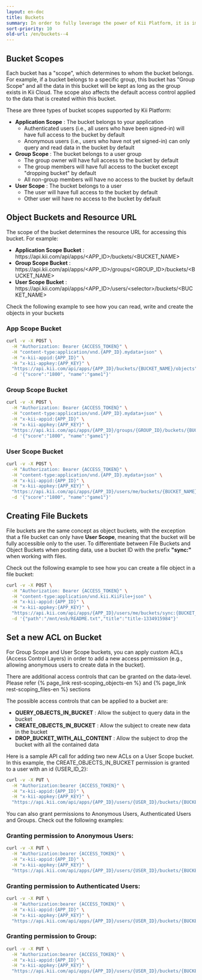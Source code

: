 ```yaml
---
layout: en-doc
title: Buckets
summary: In order to fully leverage the power of Kii Platform, it is important to understand the concept of "buckets". The best way to understand a bucket in this sense is to imagine a virtual bucket floating in Kii Cloud. There can be any number of buckets belonging to the application, a user or a group. They are defined by the developer, and hold all data objects and files. A great way to understand is to try it yourself! So read on for some examples...
sort-priority: 10
old-url: /en/buckets--4
---
```

## Bucket Scopes

Each bucket has a "scope", which determines to whom the bucket belongs.  For example, if a bucket belongs to a specific group, this bucket has "Group Scope" and all the data in this bucket will be kept as long as the group exists in Kii Cloud.  The scope also affects the default access control applied to the data that is created within this bucket.

These are three types of bucket scopes supported by Kii Platform:

* **Application Scope** : The bucket belongs to your application
    * Authenticated users (i.e., all users who have been signed-in) will have full access to the bucket by default
    * Anonymous users (i.e., users who have not yet signed-in) can only query and read data in the bucket by default
* **Group Scope** : The bucket belongs to a user group
    * The group owner will have full access to the bucket by default
    * The group members will have full access to the bucket except "dropping bucket" by default
    * All non-group members will have no access to the bucket by default
* **User Scope** : The bucket belongs to a user
    * The user will have full access to the bucket by default
    * Other user will have no access to the bucket by default

## Object Buckets and Resource URL

The scope of the bucket determines the resource URL for accessing this bucket. For example:

* **Application Scope Bucket** : https\://api.kii.com/api/apps/\<APP\_ID\>/buckets/\<BUCKET\_NAME\>
* **Group Scope Bucket** : https\://api.kii.com/api/apps/\<APP\_ID\>/groups/\<GROUP\_ID\>/buckets/\<BUCKET\_NAME\>
* **User Scope Bucket** : https\://api.kii.com/api/apps/\<APP\_ID\>/users/\<selector\>/buckets/\<BUCKET\_NAME\>

Check the following example to see how you can read, write and create the objects in your buckets

### App Scope Bucket

```sh
curl -v -X POST \
  -H "Authorization: Bearer {ACCESS_TOKEN}" \
  -H "content-type:application/vnd.{APP_ID}.mydata+json" \
  -H "x-kii-appid:{APP_ID}" \
  -H "x-kii-appkey:{APP_KEY}" \
  "https://api.kii.com/api/apps/{APP_ID}/buckets/{BUCKET_NAME}/objects" \
  -d '{"score":"1800", "name":"game1"}'
```

### Group Scope Bucket

```sh
curl -v -X POST \
  -H "Authorization: Bearer {ACCESS_TOKEN}" \
  -H "content-type:application/vnd.{APP_ID}.mydata+json" \
  -H "x-kii-appid:{APP_ID}" \
  -H "x-kii-appkey:{APP_KEY}" \
  "https://api.kii.com/api/apps/{APP_ID}/groups/{GROUP_ID}/buckets/{BUCKET_NAME}/objects" \
  -d '{"score":"1800", "name":"game1"}'
```

### User Scope Bucket

```sh
curl -v -X POST \
  -H "Authorization: Bearer {ACCESS_TOKEN}" \
  -H "content-type:application/vnd.{APP_ID}.mydata+json" \
  -H "x-kii-appid:{APP_ID}" \
  -H "x-kii-appkey:{APP_KEY}" \
  "https://api.kii.com/api/apps/{APP_ID}/users/me/buckets/{BUCKET_NAME}/objects" \
  -d '{"score":"1800", "name":"game1"}'
```

## Creating File Buckets

File buckets are the same concept as object buckets, with the exception that a file bucket can only have **User Scope**, meaning that the bucket will be fully accessible only to the user. To differentiate between File Buckets and Object Buckets when posting data, use a bucket ID with the prefix **"sync:"** when working with files.

Check out the following example to see how you can create a file object in a file bucket:

```sh
curl -v -X POST \
  -H "Authorization: Bearer {ACCESS_TOKEN}" \
  -H "content-type:application/vnd.kii.KiiFile+json" \
  -H "x-kii-appid:{APP_ID}" \
  -H "x-kii-appkey:{APP_KEY}" \
  "https://api.kii.com/api/apps/{APP_ID}/users/me/buckets/sync:{BUCKET_NAME}/objects" \
  -d '{"path":"/mnt/esb/README.txt","title":"title-1334915984"}'
```

## Set a new ACL on Bucket

For Group Scope and User Scope buckets, you can apply custom ACLs (Access Control Layers) in order to add a new access permission (e.g., allowing anonymous users to create data in the bucket).

<p class="callout">There are additional access controls that can be granted on the data-level. Please refer {% page_link rest-scoping_objects-en %} and {% page_link rest-scoping_files-en %} sections</p>

The possible access controls that can be applied to a bucket are:

* **QUERY\_OBJECTS\_IN\_BUCKET** : Allow the subject to query data in the bucket
* **CREATE\_OBJECTS\_IN\_BUCKET** : Allow the subject to create new data in the bucket
* **DROP\_BUCKET\_WITH\_ALL\_CONTENT** : Allow the subject to drop the bucket with all the contained data

Here is a sample API call for adding two new ACLs on a User Scope bucket.  In this example, the CREATE\_OBJECTS\_IN\_BUCKET permission is granted to a user with an id {USER\_ID\_2}:

```sh
curl -v -X PUT \
  -H "Authorization:bearer {ACCESS_TOKEN}" \
  -H "x-kii-appid:{APP_ID}" \
  -H "x-kii-appkey:{APP_KEY}" \
  "https://api.kii.com/api/apps/{APP_ID}/users/{USER_ID}/buckets/{BUCKET_NAME}/acl/CREATE_OBJECTS_IN_BUCKET/UserID:{USER_ID_2}"
```

You can also grant permissions to Anonymous Users, Authenticated Users and Groups.  Check out the following examples:

### Granting permission to Anonymous Users:

```sh
curl -v -X PUT \
  -H "Authorization:bearer {ACCESS_TOKEN}" \
  -H "x-kii-appid:{APP_ID}" \
  -H "x-kii-appkey:{APP_KEY}" \
  "https://api.kii.com/api/apps/{APP_ID}/users/{USER_ID}/buckets/{BUCKET_NAME}/acl/CREATE_OBJECTS_IN_BUCKET/UserID:ANONYMOUS_USER"
```

### Granting permission to Authenticated Users:

```sh
curl -v -X PUT \
  -H "Authorization:bearer {ACCESS_TOKEN}" \
  -H "x-kii-appid:{APP_ID}" \
  -H "x-kii-appkey:{APP_KEY}" \
  "https://api.kii.com/api/apps/{APP_ID}/users/{USER_ID}/buckets/{BUCKET_NAME}/acl/CREATE_OBJECTS_IN_BUCKET/UserID:ANY_AUTHENTICATED_USER"
```

### Granting permission to Group:

```sh
curl -v -X PUT \
  -H "Authorization:bearer {ACCESS_TOKEN}" \
  -H "x-kii-appid:{APP_ID}" \
  -H "x-kii-appkey:{APP_KEY}" \
  "https://api.kii.com/api/apps/{APP_ID}/users/{USER_ID}/buckets/{BUCKET_NAME}/acl/CREATE_OBJECTS_IN_BUCKET/GroupID:{GROUP_ID}"
```
